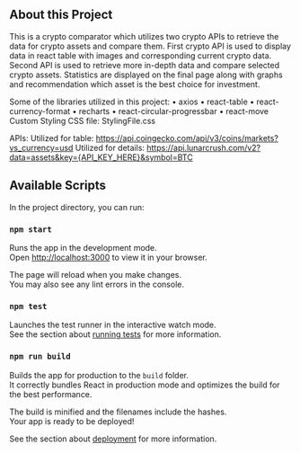 ## About this Project
This is a crypto comparator which utilizes two crypto APIs to retrieve the data for crypto assets and compare them. First crypto API is used to display data in react table with images and corresponding current crypto data. Second API is used to retrieve more in-depth data and compare selected crypto assets. Statistics are displayed on the final page along with graphs and recommendation which asset is the best choice for investment.

Some of the libraries utilized in this project:
•	axios
•	react-table
•	react-currency-format
•	recharts
•	react-circular-progressbar
•	react-move
Custom Styling CSS file: StylingFile.css

APIs:
Utilized for table: https://api.coingecko.com/api/v3/coins/markets?vs_currency=usd
Utilized for details: https://api.lunarcrush.com/v2?data=assets&key={API_KEY_HERE}&symbol=BTC

## Available Scripts

In the project directory, you can run:

### `npm start`

Runs the app in the development mode.\
Open [http://localhost:3000](http://localhost:3000) to view it in your browser.

The page will reload when you make changes.\
You may also see any lint errors in the console.

### `npm test`

Launches the test runner in the interactive watch mode.\
See the section about [running tests](https://facebook.github.io/create-react-app/docs/running-tests) for more information.

### `npm run build`

Builds the app for production to the `build` folder.\
It correctly bundles React in production mode and optimizes the build for the best performance.

The build is minified and the filenames include the hashes.\
Your app is ready to be deployed!

See the section about [deployment](https://facebook.github.io/create-react-app/docs/deployment) for more information.
